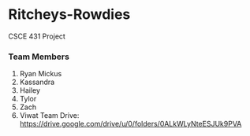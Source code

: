 # Ritcheys-Rowdies
CSCE 431 Project
### Team Members
1. Ryan Mickus
2. Kassandra
3. Hailey
4. Tylor
5. Zach
6. Viwat
Team Drive: https://drive.google.com/drive/u/0/folders/0ALkWLyNteESJUk9PVA
